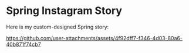 # Spring Instagram Story

Here is my custom-designed Spring story:




https://github.com/user-attachments/assets/4f92dff7-f346-4d03-80a6-40b871f74cb7

